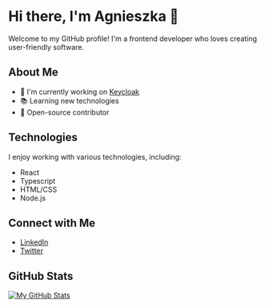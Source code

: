 # Hi there, I'm Agnieszka 👋

Welcome to my GitHub profile! I'm a frontend developer who loves creating user-friendly software.

## About Me

- 🌱 I'm currently working on [Keycloak](https://www.keycloak.org/)
- 📚 Learning new technologies
- 🚀 Open-source contributor

## Technologies

I enjoy working with various technologies, including:

- React
- Typescript
- HTML/CSS
- Node.js

## Connect with Me

- [LinkedIn](https://www.linkedin.com/in/agnieszkagancarczyk/)
- [Twitter](https://twitter.com/agagancarczyk)

## GitHub Stats

[![My GitHub Stats](https://github-readme-stats.vercel.app/api?username=agagancarczyk&show_icons=true&theme=dark)](https://github.com/agagancarczyk)

<!--
**Note: You can customize this template with your own information and style. Include links to your projects, social media profiles, and customize the content to reflect your unique skills and interests.
-->
